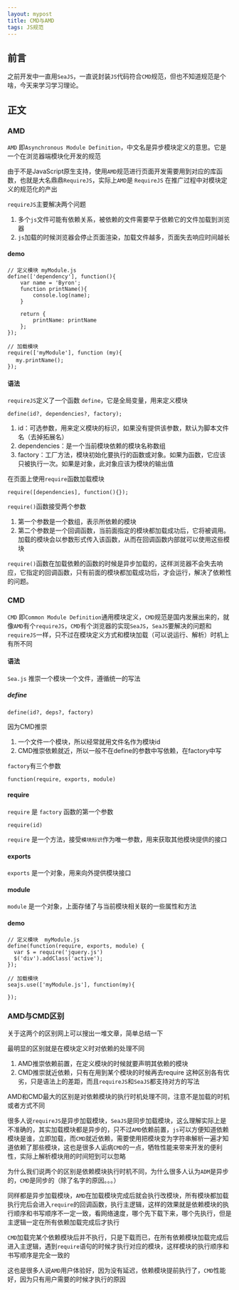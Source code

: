 ```yaml
---
layout: mypost
title: CMD与AMD
tags: JS规范
---
```


## 前言

之前开发中一直用`SeaJS`，一直说封装`JS`代码符合`CMD`规范，但也不知道规范是个啥，今天来学习学习理论。

## 正文

### AMD

`AMD` 即`Asynchronous Module Definition`，中文名是异步模块定义的意思。它是一个在浏览器端模块化开发的规范

由于不是JavaScript原生支持，使用`AMD`规范进行页面开发需要用到对应的库函数，也就是大名鼎鼎`RequireJS`，实际上`AMD`是 `RequireJS` 在推广过程中对模块定义的规范化的产出

`requireJS`主要解决两个问题

1. 多个`js`文件可能有依赖关系，被依赖的文件需要早于依赖它的文件加载到浏览器
2. `js`加载的时候浏览器会停止页面渲染，加载文件越多，页面失去响应时间越长

#### demo

```
// 定义模块 myModule.js
define(['dependency'], function(){
    var name = 'Byron';
    function printName(){
        console.log(name);
    }

    return {
        printName: printName
    };
});

// 加载模块
require(['myModule'], function (my){
　 my.printName();
});
````

#### 语法

`requireJS`定义了一个函数 `define`，它是全局变量，用来定义模块
```
define(id?, dependencies?, factory);
```
1. id：可选参数，用来定义模块的标识，如果没有提供该参数，默认为脚本文件名（去掉拓展名）
2. dependencies：是一个当前模块依赖的模块名称数组
3. factory：工厂方法，模块初始化要执行的函数或对象。如果为函数，它应该只被执行一次。如果是对象，此对象应该为模块的输出值

在页面上使用`require`函数加载模块
```
require([dependencies], function(){});
```

`require()`函数接受两个参数

1. 第一个参数是一个数组，表示所依赖的模块
2. 第二个参数是一个回调函数，当前面指定的模块都加载成功后，它将被调用。加载的模块会以参数形式传入该函数，从而在回调函数内部就可以使用这些模块

`require()`函数在加载依赖的函数的时候是异步加载的，这样浏览器不会失去响应，它指定的回调函数，只有前面的模块都加载成功后，才会运行，解决了依赖性的问题。

### CMD

`CMD` 即`Common Module Definition`通用模块定义，`CMD`规范是国内发展出来的，就像`AMD`有个`requireJS`，`CMD`有个浏览器的实现`SeaJS`，`SeaJS`要解决的问题和`requireJS`一样，只不过在模块定义方式和模块加载（可以说运行、解析）时机上有所不同

#### 语法
`Sea.js` 推崇一个模块一个文件，遵循统一的写法

##### define
```
define(id?, deps?, factory)
```
因为CMD推崇

1. 一个文件一个模块，所以经常就用文件名作为模块id
2. CMD推崇依赖就近，所以一般不在define的参数中写依赖，在factory中写

`factory`有三个参数
```
function(require, exports, module)
```
#### require

`require` 是 `factory` 函数的第一个参数

```
require(id)
```
`require` 是一个方法，接受`模块标识`作为唯一参数，用来获取其他模块提供的接口

#### exports
`exports` 是一个对象，用来向外提供模块接口

#### module
`module` 是一个对象，上面存储了与当前模块相关联的一些属性和方法

#### demo
```
// 定义模块  myModule.js
define(function(require, exports, module) {
  var $ = require('jquery.js')
  $('div').addClass('active');
});

// 加载模块
seajs.use(['myModule.js'], function(my){

});
```

### AMD与CMD区别
关于这两个的区别网上可以搜出一堆文章，简单总结一下

最明显的区别就是在模块定义时对依赖的处理不同

1. AMD推崇依赖前置，在定义模块的时候就要声明其依赖的模块
2. CMD推崇就近依赖，只有在用到某个模块的时候再去require
这种区别各有优劣，只是语法上的差距，而且`requireJS`和`SeaJS`都支持对方的写法

AMD和CMD最大的区别是对依赖模块的执行时机处理不同，注意不是加载的时机或者方式不同

很多人说`requireJS`是异步加载模块，`SeaJS`是同步加载模块，这么理解实际上是不准确的，其实加载模块都是异步的，只不过`AMD`依赖前置，`js`可以方便知道依赖模块是谁，立即加载，而`CMD`就近依赖，需要使用把模块变为字符串解析一遍才知道依赖了那些模块，这也是很多人诟病`CMD`的一点，牺牲性能来带来开发的便利性，实际上解析模块用的时间短到可以忽略

为什么我们说两个的区别是依赖模块执行时机不同，为什么很多人认为`ADM`是异步的，`CMD`是同步的（除了名字的原因。。。）

同样都是异步加载模块，`AMD`在加载模块完成后就会执行改模块，所有模块都加载执行完后会进入`require`的回调函数，执行主逻辑，这样的效果就是依赖模块的执行顺序和书写顺序不一定一致，看网络速度，哪个先下载下来，哪个先执行，但是主逻辑一定在所有依赖加载完成后才执行

`CMD`加载完某个依赖模块后并不执行，只是下载而已，在所有依赖模块加载完成后进入主逻辑，遇到`require`语句的时候才执行对应的模块，这样模块的执行顺序和书写顺序是完全一致的

这也是很多人说`AMD`用户体验好，因为没有延迟，依赖模块提前执行了，`CMD`性能好，因为只有用户需要的时候才执行的原因

